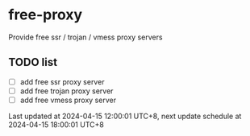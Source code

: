 
# free-proxy
Provide free ssr / trojan / vmess proxy servers


## TODO list
- [ ] add free ssr proxy server
- [ ] add free trojan proxy server
- [ ] add free vmess proxy server

Last updated at 2024-04-15 12:00:01 UTC+8, next update schedule at 2024-04-15 18:00:01 UTC+8

